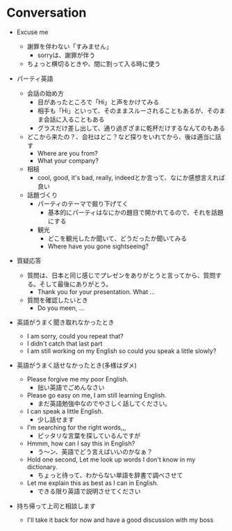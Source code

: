 # Conversation


* Excuse me
    * 謝罪を伴わない「すみません」
        * sorryは、謝罪が伴う
    * ちょっと横切るときや、間に割って入る時に使う


* パーティ英語
    * 会話の始め方
        * 目があったところで「Hi」と声をかけてみる
        * 相手も「Hi」といって、そのままスルーされることもあるが、そのまま会話に入ることもある
        * グラスだけ差し出して、通り過ぎざまに乾杯だけするなんてのもある
    * どこから来たの？、会社はどこ？など探りをいれてから、後は適当に話す
        * Where are you from?
        * What your company?
    * 相槌
        * cool, good, it's bad, really, indeedとか言って、なにか感想言えれば良い
    * 話題づくり
        * パーティのテーマで掘り下げてく
            * 基本的にパーティはなにかの題目で開かれてるので、それを話題にする
        * 観光
            * どこを観光したか聞いて、どうだったか聞いてみる
            * Where have you gone sightseeing?


* 質疑応答
    * 質問は、日本と同じ感じでプレゼンをありがとうと言ってから、質問する。そして最後にありがとう。
        * Thank you for your presentation. What ...
    * 質問を確認したいとき
        * Do you meen, ...


* 英語がうまく聞き取れなかったとき
    * I am sorry, could you repeat that?
    * I didn't catch that last part
    * I am still working on my English so could you speak a little slowly?
* 英語がうまく話せなかったとき(多様はダメ)
    * Please forgive me my poor English.
        * 拙い英語でごめんなさい
    * Please go easy on me, I am still learning English.
        * まだ英語勉強中なのでやさしく話してください。
    * I can speak a little English.
        * 少し話せます
    * I'm searching for the right words,,,
        * ピッタリな言葉を探しているんですが
    * Hmmm, how can I say this in English?
        * う～ン、英語でどう言えばいいのかなぁ？
    * Hold one second, Let me look up words I don't know in my dictionary.
        * ちょっと待って、わからない単語を辞書で調べさせて
    * Let me explain this as best as I can in English.
        * できる限り英語で説明させてください


* 持ち帰って上司と相談します
    * I'll take it back for now and have a good discussion with my boss
